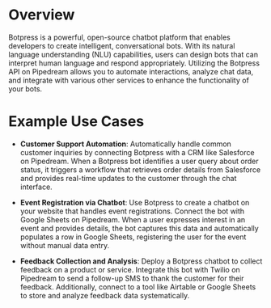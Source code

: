 # Overview

Botpress is a powerful, open-source chatbot platform that enables developers to create intelligent, conversational bots. With its natural language understanding (NLU) capabilities, users can design bots that can interpret human language and respond appropriately. Utilizing the Botpress API on Pipedream allows you to automate interactions, analyze chat data, and integrate with various other services to enhance the functionality of your bots.

# Example Use Cases

- **Customer Support Automation**: Automatically handle common customer inquiries by connecting Botpress with a CRM like Salesforce on Pipedream. When a Botpress bot identifies a user query about order status, it triggers a workflow that retrieves order details from Salesforce and provides real-time updates to the customer through the chat interface.

- **Event Registration via Chatbot**: Use Botpress to create a chatbot on your website that handles event registrations. Connect the bot with Google Sheets on Pipedream. When a user expresses interest in an event and provides details, the bot captures this data and automatically populates a row in Google Sheets, registering the user for the event without manual data entry.

- **Feedback Collection and Analysis**: Deploy a Botpress chatbot to collect feedback on a product or service. Integrate this bot with Twilio on Pipedream to send a follow-up SMS to thank the customer for their feedback. Additionally, connect to a tool like Airtable or Google Sheets to store and analyze feedback data systematically.
